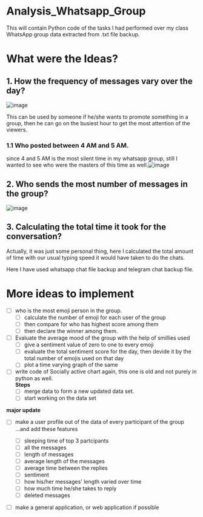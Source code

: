 # Analysis_Whatsapp_Group
This will contain Python code of the tasks I had performed over my class WhatsApp group data extracted from .txt file backup. 

# What were the Ideas?
## 1. How the frequency of messages vary over the day?

![image](https://user-images.githubusercontent.com/64163517/140058907-191c1848-1918-48ae-a032-dc7ee0dfa081.png)

This can be used by someone if he/she wants to promote something in a group, then he can go on the busiest hour to get the most attention of the viewers. 

### 1.1 Who posted between 4 AM and 5 AM.
since 4 and 5 AM is the most silent time in my whatsapp group, still I wanted to see who were the masters of this time as well.![image](https://user-images.githubusercontent.com/64163517/141661418-bf93463e-e978-4314-a431-6407285d00a4.png)

## 2. Who sends the most number of messages in the group?
![image](https://user-images.githubusercontent.com/64163517/140166440-be3dc43a-3a51-4bf0-94a4-41e6faf9b0a8.png)

## 3. Calculating the total time it took for the conversation?

Actually, it was just some personal thing, here I calculated the total amount of time with our usual typing speed it would have taken to do the chats. 

Here I have used whatsapp chat file backup and telegram chat backup file. 




# More ideas to implement
- [ ] who is the most emoji person in the group.  
    - [ ] calculate the number of emoji for each user of the group
    - [ ] then compare for who has highest score among them 
    - [ ] then declare the winner among them. 
- [ ] Evaluate the average mood of the group with the help of smillies used
    - [ ] give a sentiment value of zero to one to every emoji
    - [ ] evaluate the total sentiment score for the day, then devide it by the total number of emojis used on that day
    - [ ] plot a time varying graph of the same 
- [ ] write code of Socially active chart again, this one is old and not purely in python as well.  
    **Steps**
    - [ ] merge data to form a new updated data set. 
    - [ ] start working on the data set

**major update**
- [ ] make a user profile out of the data of every participant of the group ...and add these features
    - [ ] sleeping time of top 3 partcipants
    - [ ] all the messages
    - [ ] length of messages
    - [ ] average length of the messages
    - [ ] average time between the replies
    - [ ] sentiment
    - [ ] how his/her messages' length varied over time
    - [ ] how much time he/she takes to reply
    - [ ] deleted messages 
 
- [ ] make a general application, or web application if possible




